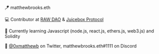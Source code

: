 🪁 matthewbrooks.eth

💻 Contributor at <a href="https://www.rawdao.com/">RAW DAO</a> & <a href="https://juicebox.money/#/">Juicebox Protocol</a>

🌌 Currently learning Javascript (node.js, react.js, ethers.js, web3.js) and Solidity

🔗 <a href="https://twitter.com/0xmatthewb">@0xmatthewb</a> on Twitter, matthewbrooks.eth#1111 on Discord
